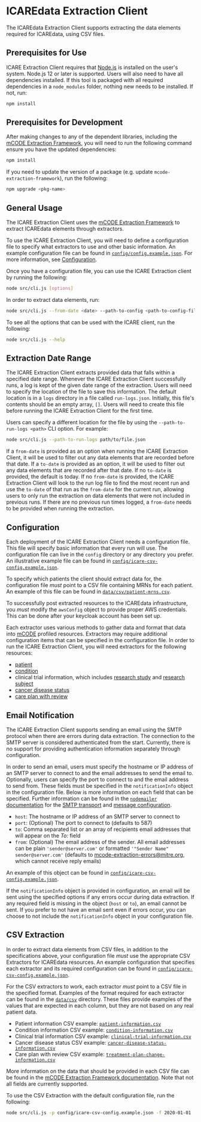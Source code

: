 # ICAREdata Extraction Client

The ICAREdata Extraction Client supports extracting the data elements required for ICAREdata, using CSV files.

## Prerequisites for Use

ICARE Extraction Client requires that [Node.js](https://nodejs.org/en/) is installed on the user's system. Node.js 12 or later is supported. Users will also need to have all dependencies installed. If this tool is packaged with all required dependencies in a `node_modules` folder, nothing new needs to be installed. If not, run:

```bash
npm install
```

## Prerequisites for Development

After making changes to any of the dependent libraries, including the [mCODE Extraction Framework](https://github.com/mcode/mcode-extraction-framework), you will need to run the following command ensure you have the updated dependencies:

```bash
npm install
```

If you need to update the version of a package (e.g. update `mcode-extraction-framework`), run the following:

```bash
npm upgrade <pkg-name>
```

## General Usage

The ICARE Extraction Client uses the [mCODE Extraction Framework](https://github.com/mcode/mcode-extraction-framework) to extract ICAREdata elements through extractors.

To use the ICARE Extraction Client, you will need to define a configuration file to specify what extractors to use and other basic information. An example configuration file can be found in [`config/config.example.json`](config/config.example.json). For more information, see [Configuration](#Configuration).

Once you have a configuration file, you can use the ICARE Extraction client by running the following:

```bash
node src/cli.js [options]
```

In order to extract data elements, run:

```bash
node src/cli.js --from-date <date> --path-to-config <path-to-config-file>
```

To see all the options that can be used with the ICARE client, run the following:

```bash
node src/cli.js --help
```

## Extraction Date Range

The ICARE Extraction Client extracts provided data that falls within a specified date range. Whenever the ICARE Extraction Client successfully runs, a log is kept of the given date range of the extraction. Users will need to specify the location of the file to save this information. The default location is in a `logs` directory in a file called `run-logs.json`. Initially, this file's contents should be an empty array, `[]`. Users will need to create this file before running the ICARE Extraction Client for the first time.

Users can specify a different location for the file by using the `--path-to-run-logs <path>` CLI option. For example:

```bash
node src/cli.js --path-to-run-logs path/to/file.json
```

If a `from-date` is provided as an option when running the ICARE Extraction Client, it will be used to filter out any data elements that are recorded before that date. If a `to-date` is provided as an option, it will be used to filter out any data elements that are recorded after that date. If no `to-date` is provided, the default is today. If no `from-date` is provided, the ICARE Extraction Client will look to the run log file to find the most recent run and use the `to-date` of that run as the `from-date` for the current run, allowing users to only run the extraction on data elements that were not included in previous runs. If there are no previous run times logged, a `from-date` needs to be provided when running the extraction.

## Configuration

Each deployment of the ICARE Extraction Client needs a configuration file. This file will specify basic information that every run will use. The configuration file can live in the `config` directory or any directory you prefer. An illustrative example file can be found in [`config/icare-csv-config.example.json`](config/icare-csv-config.example.json).

To specify which patients the client should extract data for, the configuration file _must_ point to a CSV file containing MRNs for each patient. An example of this file can be found in [`data/csv/patient-mrns.csv`](data/csv/patient-mrns.csv).

To successfully post extracted resources to the ICAREdata infrastructure, you _must_ modify the `awsConfig` object to provide proper AWS credentials. This can be done after your keycloak account has been set up.

Each extractor uses various methods to gather data and format that data into [mCODE](http://hl7.org/fhir/us/mcode/index.html) profiled resources. Extractors may require additional configuration items that can be specified in the configuration file. In order to run the ICARE Extraction Client, you will need extractors for the following resources:

- [patient](http://www.hl7.org/fhir/patient.html)
- [condition](http://www.hl7.org/fhir/condition.html)
- clinical trial information, which includes [research study](https://www.hl7.org/fhir/researchstudy.html) and [research subject](https://www.hl7.org/fhir/researchsubject.html)
- [cancer disease status](http://hl7.org/fhir/us/mcode/StructureDefinition-mcode-cancer-disease-status.html)
- [care plan with review](http://standardhealthrecord.org/guides/icare/StructureDefinition-icare-care-plan-with-review.html)

## Email Notification

The ICARE Extraction Client supports sending an email using the SMTP protocol when there are errors during data extraction.
The connection to the SMTP server is considered authenticated from the start. Currently, there is no support for providing authentication information separately through configuration.

In order to send an email, users must specify the hostname or IP address of an SMTP server to connect to and the email addresses to send the email to. Optionally, users can specify the port to connect to and the email address to send from. These fields must be specified in the `notificationInfo` object in the configuration file. Below is more information on each field that can be specified. Further information can be found in the [`nodemailer` documentation](https://nodemailer.com/) for the [SMTP transport](https://nodemailer.com/smtp/) and [message configuration](https://nodemailer.com/message/).

- `host`: The hostname or IP address of an SMTP server to connect to
- `port`: (Optional) The port to connect to (defaults to 587)
- `to`: Comma separated list or an array of recipients email addresses that will appear on the _To:_ field
- `from`: (Optional) The email address of the sender. All email addresses can be plain `'sender@server.com'` or formatted `'"Sender Name" sender@server.com'` (defaults to mcode-extraction-errors@mitre.org, which cannot receive reply emails)

An example of this object can be found in [`config/icare-csv-config.example.json`](config/icare-csv-config.example.json).

If the `notificationInfo` object is provided in configuration, an email will be sent using the specified options if any errors occur during data extraction. If any required field is missing in the object (`host` or `to`), an email cannot be sent. If you prefer to not have an email sent even if errors occur, you can choose to not include the `notificationInfo` object in your configuration file.

## CSV Extraction

In order to extract data elements from CSV files, in addition to the specifications above, your configuration file _must_ use the appropriate CSV Extractors for ICAREdata resources. An example configuration that specifies each extractor and its required configuration can be found in [`config/icare-csv-config.example.json`](config/icare-csv-config.example.json).

For the CSV extractors to work, each extractor _must_ point to a CSV file in the specified format. Examples of the format required for each extractor can be found in the [`data/csv`](data/csv) directory. These files provide examples of the values that are expected in each column, but they are not based on any real patient data.

- Patient information CSV example: [`patient-information.csv`](data/csv/patient-information.csv)
- Condition information CSV example: [`condition-information.csv`](data/csv/condition-information.csv)
- Clinical trial information CSV example: [`clinical-trial-information.csv`](data/csv/clinical-trial-information.csv)
- Cancer disease status CSV example: [`cancer-disease-status-information.csv`](data/csv/cancer-disease-status-information.csv)
- Care plan with review CSV example: [`treatment-plan-change-information.csv`](data/csv/treatment-plan-change-information.csv)

More information on the data that should be provided in each CSV file can be found in the [mCODE Extraction Framework documentation](https://github.com/mcode/mcode-extraction-framework/blob/master/docs/CSV_Templates_20200806.xlsx). Note that not all fields are currently supported.

To use the CSV Extraction with the default configuration file, run the following:

```bash
node src/cli.js -p config/icare-csv-config.example.json -f 2020-01-01
```
